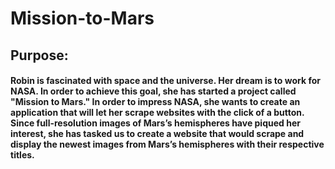 # Mission-to-Mars

## Purpose:
#### Robin is fascinated with space and the universe. Her dream is to work for NASA. In order to achieve this goal, she has started a project called "Mission to Mars." In order to impress NASA, she wants to create an application that will let her scrape websites with the click of a button. Since full-resolution images of Mars’s hemispheres have piqued her interest, she has tasked us to create a website that would scrape and display the newest images from Mars’s hemispheres with their respective titles.
<br>
